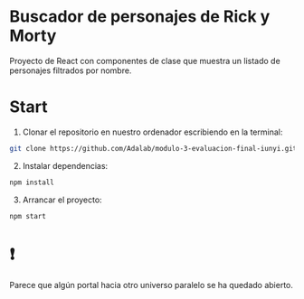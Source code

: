 # Buscador de personajes de Rick y Morty
Proyecto de React con componentes de clase que muestra un listado de personajes filtrados por nombre.

# Start 
1. Clonar el repositorio en nuestro ordenador escribiendo en la terminal: 
```sh
git clone https://github.com/Adalab/modulo-3-evaluacion-final-iunyi.git
```
2. Instalar dependencias: 
```sh
npm install
```
3. Arrancar el proyecto:
```sh
npm start
```
# ❗️
Parece que algún portal hacia otro universo paralelo se ha quedado abierto.